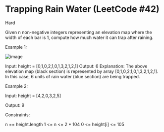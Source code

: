 # Trapping Rain Water (LeetCode #42)

Hard

Given n non-negative integers representing an elevation map where the width of each bar is 1, compute how much water it can trap after raining.
 

Example 1:

![image](https://github.com/user-attachments/assets/a7496f45-5457-435e-8a0a-4d3ab85bbbd6)


Input: height = [0,1,0,2,1,0,1,3,2,1,2,1]
Output: 6
Explanation: The above elevation map (black section) is represented by array [0,1,0,2,1,0,1,3,2,1,2,1]. In this case, 6 units of rain water (blue section) are being trapped.

Example 2:

Input: height = [4,2,0,3,2,5]

Output: 9
 

Constraints:

n == height.length
1 <= n <= 2 * 104
0 <= height[i] <= 105
